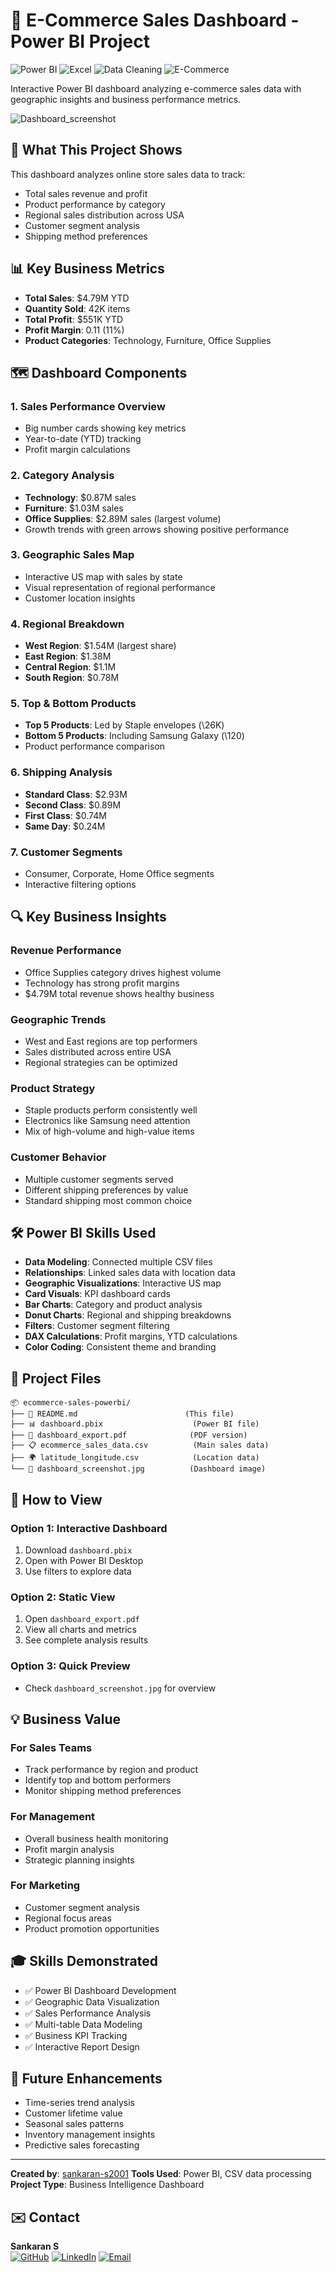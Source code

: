 # 🛒 E-Commerce Sales Dashboard - Power BI Project

![Power BI](https://img.shields.io/badge/PowerBI-F2C811?style=for-the-badge&logo=powerbi&logoColor=black)
![Excel](https://img.shields.io/badge/Excel-217346?style=for-the-badge&logo=microsoftexcel&logoColor=white)
![Data Cleaning](https://img.shields.io/badge/Data_Cleaning-Blue?style=for-the-badge)
![E-Commerce](https://img.shields.io/badge/E_Commerce_Data-Orange?style=for-the-badge)

Interactive Power BI dashboard analyzing e-commerce sales data with geographic insights and business performance metrics.

![Dashboard_screenshot](Dashboard_screenshot.jpg)

## 🎯 What This Project Shows

This dashboard analyzes online store sales data to track:

- Total sales revenue and profit
- Product performance by category
- Regional sales distribution across USA
- Customer segment analysis
- Shipping method preferences


## 📊 Key Business Metrics

- **Total Sales**: \$4.79M YTD
- **Quantity Sold**: 42K items
- **Total Profit**: \$551K YTD
- **Profit Margin**: 0.11 (11%)
- **Product Categories**: Technology, Furniture, Office Supplies


## 🗺️ Dashboard Components

### 1. **Sales Performance Overview**

- Big number cards showing key metrics
- Year-to-date (YTD) tracking
- Profit margin calculations


### 2. **Category Analysis**

- **Technology**: \$0.87M sales
- **Furniture**: \$1.03M sales
- **Office Supplies**: \$2.89M sales (largest volume)
- Growth trends with green arrows showing positive performance


### 3. **Geographic Sales Map**

- Interactive US map with sales by state
- Visual representation of regional performance
- Customer location insights


### 4. **Regional Breakdown**

- **West Region**: \$1.54M (largest share)
- **East Region**: \$1.38M
- **Central Region**: \$1.1M
- **South Region**: \$0.78M


### 5. **Top \& Bottom Products**

- **Top 5 Products**: Led by Staple envelopes (\26K)
- **Bottom 5 Products**: Including Samsung Galaxy (\120)
- Product performance comparison


### 6. **Shipping Analysis**

- **Standard Class**: \$2.93M 
- **Second Class**: \$0.89M
- **First Class**: \$0.74M 
- **Same Day**: \$0.24M 


### 7. **Customer Segments**

- Consumer, Corporate, Home Office segments
- Interactive filtering options


## 🔍 Key Business Insights

### Revenue Performance

- Office Supplies category drives highest volume
- Technology has strong profit margins
- \$4.79M total revenue shows healthy business


### Geographic Trends

- West and East regions are top performers
- Sales distributed across entire USA
- Regional strategies can be optimized


### Product Strategy

- Staple products perform consistently well
- Electronics like Samsung need attention
- Mix of high-volume and high-value items


### Customer Behavior

- Multiple customer segments served
- Different shipping preferences by value
- Standard shipping most common choice


## 🛠️ Power BI Skills Used

- **Data Modeling**: Connected multiple CSV files
- **Relationships**: Linked sales data with location data
- **Geographic Visualizations**: Interactive US map
- **Card Visuals**: KPI dashboard cards
- **Bar Charts**: Category and product analysis
- **Donut Charts**: Regional and shipping breakdowns
- **Filters**: Customer segment filtering
- **DAX Calculations**: Profit margins, YTD calculations
- **Color Coding**: Consistent theme and branding


## 📁 Project Files

```
📦 ecommerce-sales-powerbi/
├── 📄 README.md                        (This file)
├── 📊 dashboard.pbix                    (Power BI file)
├── 📄 dashboard_export.pdf              (PDF version)
├── 📋 ecommerce_sales_data.csv          (Main sales data)
├── 🌍 latitude_longitude.csv            (Location data)
└── 📸 dashboard_screenshot.jpg          (Dashboard image)
```


## 📱 How to View

### Option 1: Interactive Dashboard

1. Download `dashboard.pbix`
2. Open with Power BI Desktop
3. Use filters to explore data

### Option 2: Static View

1. Open `dashboard_export.pdf`
2. View all charts and metrics
3. See complete analysis results

### Option 3: Quick Preview

- Check `dashboard_screenshot.jpg` for overview


## 💡 Business Value

### For Sales Teams

- Track performance by region and product
- Identify top and bottom performers
- Monitor shipping method preferences


### For Management

- Overall business health monitoring
- Profit margin analysis
- Strategic planning insights


### For Marketing

- Customer segment analysis
- Regional focus areas
- Product promotion opportunities


## 🎓 Skills Demonstrated

- ✅ Power BI Dashboard Development
- ✅ Geographic Data Visualization
- ✅ Sales Performance Analysis
- ✅ Multi-table Data Modeling
- ✅ Business KPI Tracking
- ✅ Interactive Report Design


## 🔮 Future Enhancements

- Time-series trend analysis
- Customer lifetime value
- Seasonal sales patterns
- Inventory management insights
- Predictive sales forecasting

***

**Created by**: [sankaran-s2001](https://github.com/sankaran-s2001)
**Tools Used**: Power BI, CSV data processing
**Project Type**: Business Intelligence Dashboard

## ✉️ Contact

**Sankaran S**  
[![GitHub](https://img.shields.io/badge/GitHub-181717?style=for-the-badge&logo=github&logoColor=white)](https://github.com/sankaran-s2001) [![LinkedIn](https://img.shields.io/badge/LinkedIn-0077B5?style=for-the-badge&logo=linkedin&logoColor=white)](https://www.linkedin.com/in/sankaran-s21/) [![Email](https://img.shields.io/badge/Email-D14836?style=for-the-badge&logo=gmail&logoColor=white)](mailto:sankaran121101@gmail.com)

